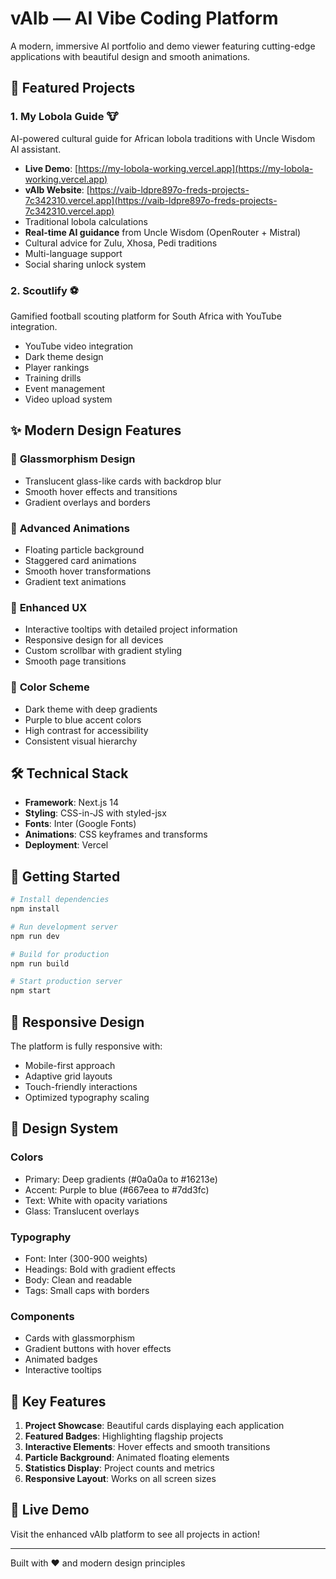 
# vAIb — AI Vibe Coding Platform

A modern, immersive AI portfolio and demo viewer featuring cutting-edge applications with beautiful design and smooth animations.

## 🚀 Featured Projects

### 1. **My Lobola Guide** 🐮
AI-powered cultural guide for African lobola traditions with Uncle Wisdom AI assistant.
- **Live Demo**: [https://my-lobola-working.vercel.app](https://my-lobola-working.vercel.app)
- **vAIb Website**: [https://vaib-ldpre897o-freds-projects-7c342310.vercel.app](https://vaib-ldpre897o-freds-projects-7c342310.vercel.app)
- Traditional lobola calculations
- **Real-time AI guidance** from Uncle Wisdom (OpenRouter + Mistral)
- Cultural advice for Zulu, Xhosa, Pedi traditions
- Multi-language support
- Social sharing unlock system

### 2. **Scoutlify** ⚽
Gamified football scouting platform for South Africa with YouTube integration.
- YouTube video integration
- Dark theme design
- Player rankings
- Training drills
- Event management
- Video upload system

## ✨ Modern Design Features

### 🎨 **Glassmorphism Design**
- Translucent glass-like cards with backdrop blur
- Smooth hover effects and transitions
- Gradient overlays and borders

### 🌟 **Advanced Animations**
- Floating particle background
- Staggered card animations
- Smooth hover transformations
- Gradient text animations

### 🎯 **Enhanced UX**
- Interactive tooltips with detailed project information
- Responsive design for all devices
- Custom scrollbar with gradient styling
- Smooth page transitions

### 🎨 **Color Scheme**
- Dark theme with deep gradients
- Purple to blue accent colors
- High contrast for accessibility
- Consistent visual hierarchy

## 🛠️ Technical Stack

- **Framework**: Next.js 14
- **Styling**: CSS-in-JS with styled-jsx
- **Fonts**: Inter (Google Fonts)
- **Animations**: CSS keyframes and transforms
- **Deployment**: Vercel

## 🚀 Getting Started

```bash
# Install dependencies
npm install

# Run development server
npm run dev

# Build for production
npm run build

# Start production server
npm start
```

## 📱 Responsive Design

The platform is fully responsive with:
- Mobile-first approach
- Adaptive grid layouts
- Touch-friendly interactions
- Optimized typography scaling

## 🎨 Design System

### Colors
- Primary: Deep gradients (#0a0a0a to #16213e)
- Accent: Purple to blue (#667eea to #7dd3fc)
- Text: White with opacity variations
- Glass: Translucent overlays

### Typography
- Font: Inter (300-900 weights)
- Headings: Bold with gradient effects
- Body: Clean and readable
- Tags: Small caps with borders

### Components
- Cards with glassmorphism
- Gradient buttons with hover effects
- Animated badges
- Interactive tooltips

## 🌟 Key Features

1. **Project Showcase**: Beautiful cards displaying each application
2. **Featured Badges**: Highlighting flagship projects
3. **Interactive Elements**: Hover effects and smooth transitions
4. **Particle Background**: Animated floating elements
5. **Statistics Display**: Project counts and metrics
6. **Responsive Layout**: Works on all screen sizes

## 🔗 Live Demo

Visit the enhanced vAIb platform to see all projects in action!

---

Built with ❤️ and modern design principles
